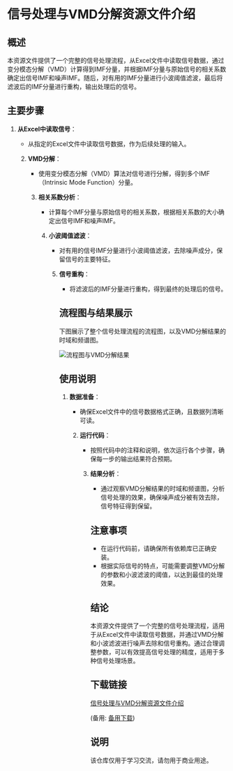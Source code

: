 # 信号处理与VMD分解资源文件介绍

## 概述

本资源文件提供了一个完整的信号处理流程，从Excel文件中读取信号数据，通过变分模态分解（VMD）计算得到IMF分量，并根据IMF分量与原始信号的相关系数确定出信号IMF和噪声IMF。随后，对有用的IMF分量进行小波阈值滤波，最后将滤波后的IMF分量进行重构，输出处理后的信号。

## 主要步骤

1. **从Excel中读取信号**：
   - 从指定的Excel文件中读取信号数据，作为后续处理的输入。

   2. **VMD分解**：
      - 使用变分模态分解（VMD）算法对信号进行分解，得到多个IMF（Intrinsic Mode Function）分量。

      3. **相关系数分析**：
         - 计算每个IMF分量与原始信号的相关系数，根据相关系数的大小确定出信号IMF和噪声IMF。

         4. **小波阈值滤波**：
            - 对有用的信号IMF分量进行小波阈值滤波，去除噪声成分，保留信号的主要特征。

            5. **信号重构**：
               - 将滤波后的IMF分量进行重构，得到最终的处理后的信号。

               ## 流程图与结果展示

               下图展示了整个信号处理流程的流程图，以及VMD分解结果的时域和频谱图。

               ![流程图与VMD分解结果](流程图与VMD分解结果.png)

               ## 使用说明

               1. **数据准备**：
                  - 确保Excel文件中的信号数据格式正确，且数据列清晰可读。

                  2. **运行代码**：
                     - 按照代码中的注释和说明，依次运行各个步骤，确保每一步的输出结果符合预期。

                     3. **结果分析**：
                        - 通过观察VMD分解结果的时域和频谱图，分析信号处理的效果，确保噪声成分被有效去除，信号特征得到保留。

                        ## 注意事项

                        - 在运行代码前，请确保所有依赖库已正确安装。
                        - 根据实际信号的特点，可能需要调整VMD分解的参数和小波滤波的阈值，以达到最佳的处理效果。

                        ## 结论

                        本资源文件提供了一个完整的信号处理流程，适用于从Excel文件中读取信号数据，并通过VMD分解和小波滤波进行噪声去除和信号重构。通过合理调整参数，可以有效提高信号处理的精度，适用于多种信号处理场景。

                        ## 下载链接
                        [信号处理与VMD分解资源文件介绍](https://pan.quark.cn/s/ba5f2eb08c78) 

                        (备用: [备用下载](https://pan.baidu.com/s/1ZDJ2VdZtR-FZrj_Roc_DQQ?pwd=1234))

                        ## 说明

                        该仓库仅用于学习交流，请勿用于商业用途。

